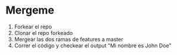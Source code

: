 # Mergeme

1. Forkear el repo
2. Clonar el repo forkeado
3. Mergear las dos ramas de features a master
4. Correr el código y checkear el output "Mi nombre es John Doe"

